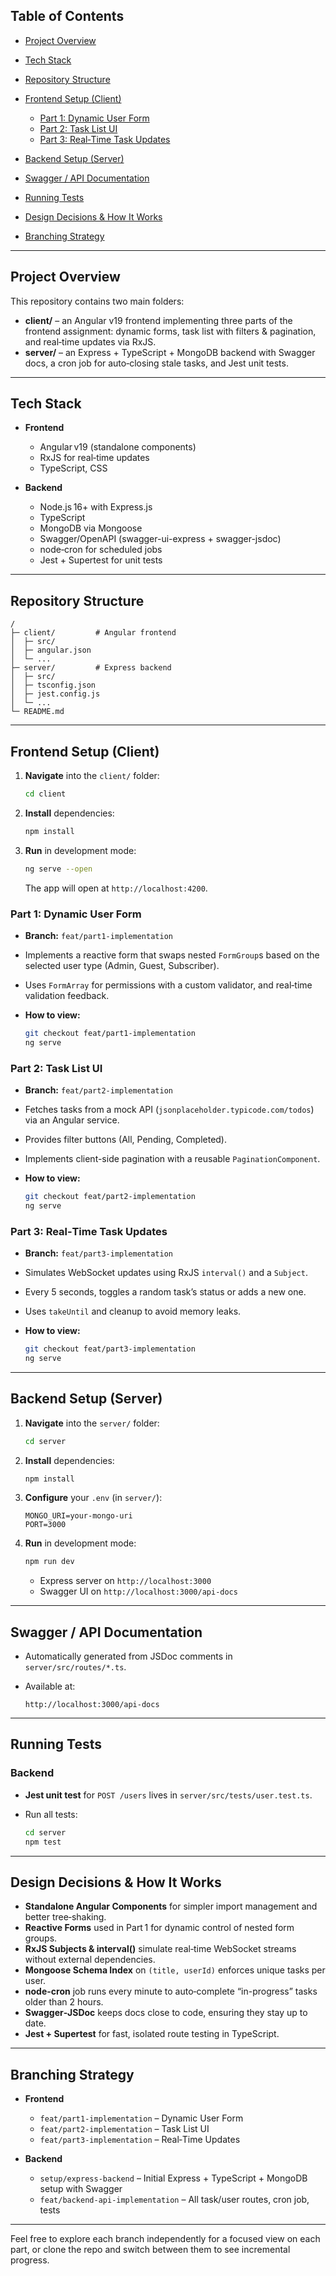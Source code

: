 ## Table of Contents

* [Project Overview](#project-overview)
* [Tech Stack](#tech-stack)
* [Repository Structure](#repository-structure)
* [Frontend Setup (Client)](#frontend-setup-client)

  * [Part 1: Dynamic User Form](#part-1-dynamic-user-form)
  * [Part 2: Task List UI](#part-2-task-list-ui)
  * [Part 3: Real‑Time Task Updates](#part-3-real-time-task-updates)
* [Backend Setup (Server)](#backend-setup-server)
* [Swagger / API Documentation](#swagger--api-documentation)
* [Running Tests](#running-tests)
* [Design Decisions & How It Works](#design-decisions--how-it-works)
* [Branching Strategy](#branching-strategy)

---

## Project Overview

This repository contains two main folders:

* **client/** – an Angular v19 frontend implementing three parts of the frontend assignment: dynamic forms, task list with filters & pagination, and real‑time updates via RxJS.
* **server/** – an Express + TypeScript + MongoDB backend with Swagger docs, a cron job for auto‑closing stale tasks, and Jest unit tests.

---

## Tech Stack

* **Frontend**

  * Angular v19 (standalone components)
  * RxJS for real‑time updates
  * TypeScript, CSS

* **Backend**

  * Node.js 16+ with Express.js
  * TypeScript
  * MongoDB via Mongoose
  * Swagger/OpenAPI (swagger-ui-express + swagger-jsdoc)
  * node‑cron for scheduled jobs
  * Jest + Supertest for unit tests

---

## Repository Structure

```
/
├─ client/         # Angular frontend
│  ├─ src/
│  ├─ angular.json
│  └─ ...
├─ server/         # Express backend
│  ├─ src/
│  ├─ tsconfig.json
│  ├─ jest.config.js
│  └─ ...
└─ README.md
```

---

## Frontend Setup (Client)

1. **Navigate** into the `client/` folder:

   ```bash
   cd client
   ```
2. **Install** dependencies:

   ```bash
   npm install
   ```
3. **Run** in development mode:

   ```bash
   ng serve --open
   ```

   The app will open at `http://localhost:4200`.

### Part 1: Dynamic User Form

* **Branch:** `feat/part1-implementation`
* Implements a reactive form that swaps nested `FormGroup`s based on the selected user type (Admin, Guest, Subscriber).
* Uses `FormArray` for permissions with a custom validator, and real‑time validation feedback.
* **How to view:**

  ```bash
  git checkout feat/part1-implementation
  ng serve
  ```

### Part 2: Task List UI

* **Branch:** `feat/part2-implementation`
* Fetches tasks from a mock API (`jsonplaceholder.typicode.com/todos`) via an Angular service.
* Provides filter buttons (All, Pending, Completed).
* Implements client-side pagination with a reusable `PaginationComponent`.
* **How to view:**

  ```bash
  git checkout feat/part2-implementation
  ng serve
  ```

### Part 3: Real‑Time Task Updates

* **Branch:** `feat/part3-implementation`
* Simulates WebSocket updates using RxJS `interval()` and a `Subject`.
* Every 5 seconds, toggles a random task’s status or adds a new one.
* Uses `takeUntil` and cleanup to avoid memory leaks.
* **How to view:**

  ```bash
  git checkout feat/part3-implementation
  ng serve
  ```

---

## Backend Setup (Server)

1. **Navigate** into the `server/` folder:

   ```bash
   cd server
   ```
2. **Install** dependencies:

   ```bash
   npm install
   ```
3. **Configure** your `.env` (in `server/`):

   ```env
   MONGO_URI=your-mongo-uri
   PORT=3000
   ```
4. **Run** in development mode:

   ```bash
   npm run dev
   ```

   * Express server on `http://localhost:3000`
   * Swagger UI on `http://localhost:3000/api-docs`

---

## Swagger / API Documentation

* Automatically generated from JSDoc comments in `server/src/routes/*.ts`.
* Available at:

  ```
  http://localhost:3000/api-docs
  ```

---

## Running Tests

### Backend

* **Jest unit test** for `POST /users` lives in `server/src/tests/user.test.ts`.
* Run all tests:

  ```bash
  cd server
  npm test
  ```

---

## Design Decisions & How It Works

* **Standalone Angular Components** for simpler import management and better tree‑shaking.
* **Reactive Forms** used in Part 1 for dynamic control of nested form groups.
* **RxJS Subjects & interval()** simulate real‑time WebSocket streams without external dependencies.
* **Mongoose Schema Index** on `(title, userId)` enforces unique tasks per user.
* **node-cron** job runs every minute to auto‑complete “in-progress” tasks older than 2 hours.
* **Swagger‑JSDoc** keeps docs close to code, ensuring they stay up to date.
* **Jest + Supertest** for fast, isolated route testing in TypeScript.

---

## Branching Strategy

* **Frontend**

  * `feat/part1-implementation` – Dynamic User Form
  * `feat/part2-implementation` – Task List UI
  * `feat/part3-implementation` – Real‑Time Updates

* **Backend**

  * `setup/express-backend` – Initial Express + TypeScript + MongoDB setup with Swagger
  * `feat/backend-api-implementation` – All task/user routes, cron job, tests

---

Feel free to explore each branch independently for a focused view on each part, or clone the repo and switch between them to see incremental progress.

